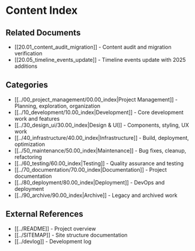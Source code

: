 # Content Index

## Related Documents
- [[20.01_content_audit_migration]] - Content audit and migration verification
- [[20.05_timeline_events_update]] - Timeline events update with 2025 additions

## Categories
- [[../00_project_management/00.00_index|Project Management]] - Planning, exploration, organization
- [[../10_development/10.00_index|Development]] - Core development work and features
- [[../30_design_ui/30.00_index|Design & UI]] - Components, styling, UX work
- [[../40_infrastructure/40.00_index|Infrastructure]] - Build, deployment, optimization
- [[../50_maintenance/50.00_index|Maintenance]] - Bug fixes, cleanup, refactoring
- [[../60_testing/60.00_index|Testing]] - Quality assurance and testing
- [[../70_documentation/70.00_index|Documentation]] - Project documentation
- [[../80_deployment/80.00_index|Deployment]] - DevOps and deployment
- [[../90_archive/90.00_index|Archive]] - Legacy and archived work

## External References
- [[../README]] - Project overview
- [[../SITEMAP]] - Site structure documentation
- [[../devlog]] - Development log
